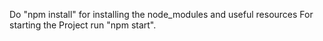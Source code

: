 Do "npm install" for installing the node_modules and useful resources
For starting the Project run "npm start".
